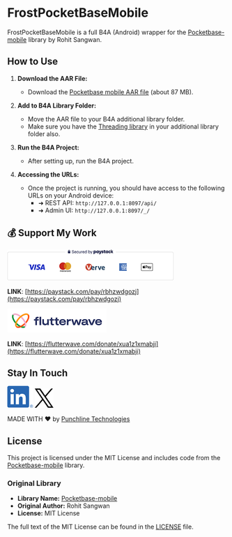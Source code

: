 # FrostPocketBaseMobile

FrostPocketBaseMobile is a full B4A (Android) wrapper for the [Pocketbase-mobile](https://github.com/rohitsangwan01/pocketbase_mobile) library by Rohit Sangwan.

## How to Use

1. **Download the AAR File:**
   - Download the [Pocketbase mobile AAR file](https://github.com/rohitsangwan01/pocketbase_android/blob/5ce7434a0f1253af08bcff651ec5f85060fb4140/pocketbaseMobile.aar) (about 87 MB).

2. **Add to B4A Library Folder:**
   - Move the AAR file to your B4A additional library folder.
   - Make sure you have the [Threading library](https://www.b4x.com/android/forum/threads/threading-library.6775/) in your additional library folder also.

3. **Run the B4A Project:**
   - After setting up, run the B4A project.

4. **Accessing the URLs:**
   - Once the project is running, you should have access to the following URLs on your Android device:
     - ➜ REST API: `http://127.0.0.1:8097/api/`
     - ➜ Admin UI: `http://127.0.0.1:8097/_/`

## 💰 Support My Work

[![Paystack](https://raw.githubusercontent.com/frostcodes/repo-images/main/paystack-channels.png)](https://paystack.com/pay/rbhzwdgozj)

**LINK**: [https://paystack.com/pay/rbhzwdgozj](https://paystack.com/pay/rbhzwdgozj)

[![Flutterwave](https://github.com/frostcodes/repo-images/blob/main/flutterwave.png?raw=true)](https://flutterwave.com/donate/xua1z1xmabji)

**LINK**: [https://flutterwave.com/donate/xua1z1xmabji](https://flutterwave.com/donate/xua1z1xmabji)

## Stay In Touch

[![LinkedIn](https://github.com/frostcodes/repo-images/blob/main/linkedin-box.png?raw=true)](https://www.linkedin.com/in/seyi-aderinkomi-923b75145/) [![Twitter](https://github.com/frostcodes/repo-images/blob/main/x-logo-black.png?raw=true)](https://twitter.com/iamfrostcodes)

MADE WITH ❤ by [Punchline Technologies](http://punchlinetech.com)

## License

This project is licensed under the MIT License and includes code from the [Pocketbase-mobile](https://github.com/rohitsangwan01/pocketbase_mobile) library.

### Original Library

- **Library Name:** [Pocketbase-mobile](https://github.com/rohitsangwan01/pocketbase_mobile)
- **Original Author:** Rohit Sangwan
- **License:** MIT License

The full text of the MIT License can be found in the [LICENSE](LICENSE) file.

